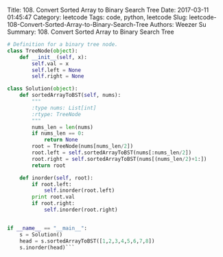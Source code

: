 Title: 108. Convert Sorted Array to Binary Search Tree
Date: 2017-03-11 01:45:47
Category: leetcode
Tags: code, python, leetcode
Slug: leetcode-108-Convert-Sorted-Array-to-Binary-Search-Tree
Authors: Weezer Su
Summary: 108. Convert Sorted Array to Binary Search Tree


```python
# Definition for a binary tree node.
class TreeNode(object):
    def __init__(self, x):
        self.val = x
        self.left = None
        self.right = None

class Solution(object):
    def sortedArrayToBST(self, nums):
        """
        :type nums: List[int]
        :rtype: TreeNode
        """
        nums_len = len(nums)
        if nums_len == 0:
            return None
        root = TreeNode(nums[nums_len/2])
        root.left = self.sortedArrayToBST(nums[:nums_len/2])
        root.right = self.sortedArrayToBST(nums[(nums_len/2)+1:])
        return root

    def inorder(self, root):
        if root.left:
            self.inorder(root.left)
        print root.val
        if root.right:
            self.inorder(root.right)


if __name__ == "__main__":
    s = Solution()
    head = s.sortedArrayToBST([1,2,3,4,5,6,7,8])
    s.inorder(head)```

```
